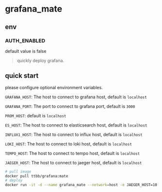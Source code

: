 # grafana_mate
## env
### AUTH_ENABLED
default value is false

> quickly deploy grafana.

## quick start

please configure optional environment variables.

`GRAFANA_HOST`: The host to connect to grafana host, default is `localhost`

`GRAFANA_PORT`: The port to connect to grafana port, default is `3000`

`PROM_HOST`: default is `localhost`

`ES_HOST`: The host to connect to elasticsearch host, default is `localhost`

`INFLUX1_HOST`: The host to connect to influx host, default is `localhost`

`LOKI_HOST`: The host to connect to loki host, default is `localhost`

`TEMPO_HOST`: The host to connect to tempo host, default is `localhost`

`JAEGER_HOST`: The host to connect to jaeger host, default is `localhost`

```bash
# pull image
docker pull ttbb/grafana:mate
# deploy
docker run -it -d --name grafana_mate --network=host -e JAEGER_HOST=10.0.0.10 -e LOKI_HOST=10.0.0.11 ttbb/grafana:mate
```